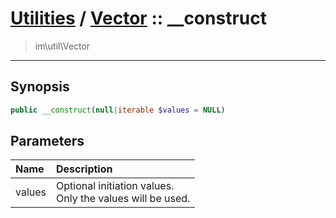 # [Utilities](util.md) / [Vector](util-Vector.md) :: __construct
 > im\util\Vector
____

## Synopsis
```php
public __construct(null|iterable $values = NULL)
```

## Parameters
| Name | Description |
| :--- | :---------- |
| values | Optional initiation values.<br />Only the values will be used. |
